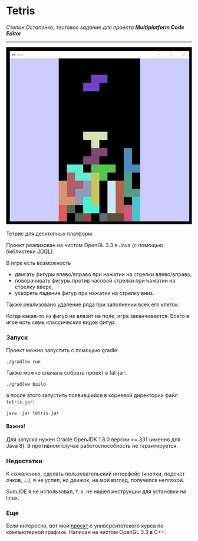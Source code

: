 # Tetris

*Степан Остапенко, тестовое задание для проекта **Multiplatform Code Editor***

---

![tetris](./readme-assets/tetris.jpg)

Тетрис для десктопных платформ.

Проект реализован на чистом OpenGL 3.3 в Java (с помощью библиотеки [JOGL](https://ru.wikipedia.org/wiki/Java_OpenGL)).

В игре есть возможность
* двигать фигуры влево/вправо при нажатии на стрелки влево/вправо,
* поворачивать фигуры против часовой стрелки при нажатии на стрелку вверх,
* ускорять падение фигур при нажатии на стрелку вниз.

Также реализовано удаление ряда при заполнении всех его клеток.

Когда какая-то из фигур не влазит на поле, игра заканчивается. Всего в игре есть семь классических видов фигур.

### Запуск

Проект можно запустить с помощью gradle:
```shell
./gradlew run
```

Также можно сначала собрать проект в fat-jar:
```shell
./gradlew build
```
а после этого запустить появившийся в корневой директории файл `tetris.jar`:
```shell
java -jar tetris.jar
```

#### Важно!

Для запуска нужен Oracle OpenJDK 1.8.0 версии >= 331 (именно для Java 8). В противном случае работоспособность не гарантируется.

### Недостатки

К сожалению, сделать пользовательский интерфейс (кнопки, подсчет очков, ...), я не успел, но движок, на мой взгляд, получился неплохой.

SuduIDE я не использовал, т. к. не нашел инструкции для установки на linux.

### Еще

Если интересно, вот мой [проект](https://github.com/stephen-ostapenko/graphics-practice-and-hw/tree/master/proj) с университетского курса по компьютерной графике. Написан на чистом OpenGL 3.3 в C++.